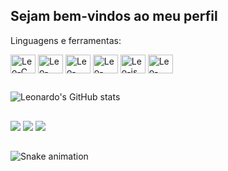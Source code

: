 ## Sejam bem-vindos ao meu perfil
Linguagens e ferramentas:

<img align="center" alt="Leo-C" height="30" width="40" src="https://cdn.jsdelivr.net/gh/devicons/devicon@latest/icons/c/c-original.svg"/> <img align="center" alt="Leo-CPP" height="30" width="40" src="https://cdn.jsdelivr.net/gh/devicons/devicon@latest/icons/cplusplus/cplusplus-original.svg"/> <img align="center" alt="Leo-html" height="30" width="40" src="https://cdn.jsdelivr.net/gh/devicons/devicon@latest/icons/html5/html5-original.svg"/> <img align="center" alt="Leo-css" height="30" width="40" src="https://cdn.jsdelivr.net/gh/devicons/devicon@latest/icons/css3/css3-original.svg"/> <img align="center" alt="Leo-js" height="30" width="40" src="https://cdn.jsdelivr.net/gh/devicons/devicon@latest/icons/javascript/javascript-original.svg"/> <img align="center" alt="Leo-vsc" height="30" width="40" src="https://cdn.jsdelivr.net/gh/devicons/devicon@latest/icons/vscode/vscode-original.svg"/> 
##
![Leonardo's GitHub stats](https://github-readme-stats.vercel.app/api?username=LeonardoV61&show_icons=true&theme=transparent&iclude_all_comits=true&locale=pt-br&title_color=ff0000&text_color=808080&icon_color=ff0000&hide_border=true)
<!--![Top Langs](https://github-readme-stats.vercel.app/api/top-langs/?username=LeonardoV61&layout=compact&theme=transparent&locale=pt-br&title_color=ff0000&text_color=808080&icon_color=ff0000&hide_border=true) -->
  ##
<div> 
  <a href="https://www.instagram.com/leonardoavalente/" target="_blank"><img src="https://img.shields.io/badge/-LinkedIn-%230077B5?style=for-the-badge&logo=instagram&logoColor=white" target="_blank"></a>
  <a href="https://www.linkedin.com/in/leonardo-andrighetto-valente-ab0096360?utm_source=share&utm_campaign=share_via&utm_content=profile&utm_medium=android_app" target="_blank"><img src="https://img.shields.io/badge/LinkedIn-0077B5?style=for-the-badge&logo=linkedin&logoColor=white" target="_blank"></a> 
  <a href="https://wa.me/5519998178787?text=Ol%C3%A1%21%20Vim%20pelo%20seu%20site%20portf%C3%B3lio%21" target="_blank"><img src="https://img.shields.io/badge/-whatsapp-%230077B5?style=for-the-badge&logo=whatsapp&logoColor=white" target="_blank"></a>
</div>

 ##
 
![Snake animation](https://github.com/seu-usuário-aqui/seu-usuário-aqui/blob/output/github-contribution-grid-snake.svg)
